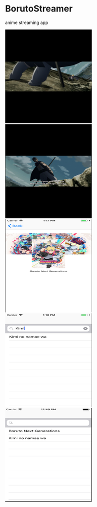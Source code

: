 # BorutoStreamer
anime streaming app 


<img width="280" height="300" alt="5" src="https://raw.githubusercontent.com/ljbdelacruz/BorutoStreamer/master/Screenshots/1.png">
<img width="280" height="300" alt="5" src="https://raw.githubusercontent.com/ljbdelacruz/BorutoStreamer/master/Screenshots/2.png">
<img width="280" height="300" alt="5" src="https://raw.githubusercontent.com/ljbdelacruz/BorutoStreamer/master/Screenshots/3.png">
<img width="280" height="300" alt="5" src="https://raw.githubusercontent.com/ljbdelacruz/BorutoStreamer/master/Screenshots/4.png">
<img width="280" height="300" alt="5" src="https://raw.githubusercontent.com/ljbdelacruz/BorutoStreamer/master/Screenshots/5.png">
